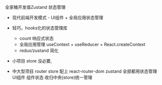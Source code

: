 全家桶开发值Zustand 状态管理

- 现代前端开发模式
      - UI组件 + 全局应用状态管理 
- 轻巧，hooks化的状态管理库 
     - count 响应式状态
     - 全局应用管理
         useContext + useReducer + React.createContext
     - redux/zustand 简化

- 小项目 store  没必要,
- 中大型项目 router store 配上
    react-router-dom
    zustand
    全部都用状态管理 UI组件
    组件状态 收归中央(store)统一管理












